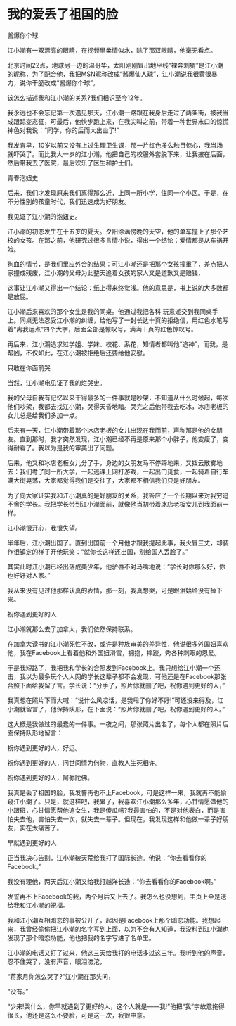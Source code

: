 # 我的爱丢了祖国的脸

酱爆你个球 

江小潮有一双漂亮的眼睛，在视频里柔情似水，除了那双眼睛，他毫无看点。 

北京时间22点，地球另一边的温哥华，太阳刚刚冒出地平线“裸奔刺猬”是江小潮的昵称，为了配合他，我把MSN昵称改成“酱爆仙人球”，江小潮说我很黄很暴力，说你干脆改成“酱爆你个球”。 

该怎么描述我和江小潮的关系?我们相识至今12年。 

我永远也不会忘记第一次遇见那天，江小潮一路跟在我身后走过了两条街，被我当成跟踪变态狂，可最后，他快步跑上来，在我尖叫之前，带着一种世界末口的惊慌神色对我说：“同学，你的后而大出血了!” 

我发育早，10岁以前又没有上过生理卫生课，那一片红色多么触目惊心，我当场就吓哭了。而比我大一岁的江小潮，他把自己的校服外套脱下来，让我披在后面，然后带我去了医院，最后欢乐了医生和护士们。 

青春泡妞史 

后来，我们才发现原来我们离得那么近，上同一所小学，住同一个小区。于是，在不分性别的孩童时代，我们迅速成为好朋友。 

我见证了江小潮的泡妞史。 

江小潮的初恋发生在十五岁的夏天。夕阳涂满傍晚的天空，他的单车撞上了那个艺校的女孩。在那之前，他研究过很多言情小说，得出一个结论：爱情都是从车祸开始。 

狗血的情节，是我们里应外合的结果：可江小潮还是把那个女孩撞重了，差点把人家撞成残废，江小潮的父母为此整天追着女孩的家人又是道歉又是赔钱， 

这事让江小潮又得出一个结论：纸上得来终觉浅。他的意思是，书上说的大多数都是放屁。 

江小潮后来喜欢的那个女生是我的同桌。他通过我把各科·玩意递交到我同桌手上。同桌无法忍受江小潮的纠缠，给他写了一封长达十页的拒绝信，用红色水笔写着“离我远点”四个大字，后面全部是惊叹号，满满十页的红色惊叹号。 

再后来，江小潮追求过学姐、学妹、校花、系花，知情者都叫他“追神”，而我，是帮凶，不仅如此，在江小潮被拒绝后还要给他安慰。 

只敢在你面前哭 

当然，江小潮电见证了我的烂哭史。 

我的父母自我有记忆以来干得最多的一件事就是吵架，不知道从什么时候起，每次他们吵架，我都去找江小潮，哭得天昏地暗。哭完之后他带我去吃冰，冰店老板的女儿总是给我们多加一点。 

后来有一天，江小潮带着那个冰店老板的女儿出现在我而前，声称那是他的女朋友。直到那时，我才突然发现，江小潮已经不再是原来那个小胖子，他变瘦了，变得耐看了。我以为是我的审美出了问题。 

后来，他又和冰店老板女儿分了手，身边的女朋友马不停蹄地来，又拨云散雾地去：我们考了同一所大学，一起逃课上网打游戏，一起出门觅食，一起骑着自行车满大街晃荡，大家都觉得我们是交往了，大家都不相信我们只是好朋友。 

为了向大家证实我和江小潮真的是好朋友的关系，我答应了一个长期以来对我穷追不舍的学长。我把学长带到江小潮面前，就像他当初带着冰店老板女儿到我面前一样。 

江小潮很开心，我很失望。 

半年后，江小潮出国了。直到出国前一个月他才跟我提起此事，我火冒三丈，却装作很镇定的样子开他玩笑：“就你长这样还出国，别给国人丢脸了。” 

其实此时江小潮已经出落成美少年，他驴唇不对马嘴地说：“学长对你那么好，你也好好对人家。” 

我从来没有见过他那样认真的表情，那一刻，我真想哭，可是眼泪始终没有掉下来。 

祝你遇到更好的人 

江小潮就那么去了加拿大，我们依然保持联系。 

在加拿大读书的江小潮死性不改，或许是种族审美的差异性，他说很多外国妞喜欢他，我在Facebook上看着他和外国妞滑雪，拥抱，摔跤，秀各种刺眼的恩爱。 

于是我短路了，我把我和学长的合照发到Facebook上。我只想给江小潮一个还击，我以为最多玩个人人网的学长这辈子都不会发现，可他还是在Facebook那张合照下面给我留了言。学长说：“分手了，照片你就删了吧，祝你遇到更好的人，” 

我真想在照片下而大喊：“说什么风凉话，是我甩了你好不好!”可还没来得及，江小潮就留言了，他保持队形，在下面说：“照片你就删了吧，祝你遇到更好的人。” 

这大概是我做过的最蠢的一件事。一夜之间，那张照片出名了，每个人都在照片后面保持队形地留言： 

祝你遇到更好的人，好运。 

祝你遇到更好的人，问世间情为何物，直教人生死相许。 

祝你遇到更好的人，阿弥陀佛。 

我真是丢了祖国的脸，我发誓再也不上Facebook，可是这样一来，我就再不能偷窥江小潮了。只是，就这样吧，我累了，我喜欢江小潮那么多年，心甘情愿做他的小跟班，心甘情愿帮他追女生，我是傻瓜吗?我最害怕的，不是对他表白，而是害怕失去他，害怕失去一次，就失去一辈子。但现在，我发现这样和他做一辈子好朋友，实在太痛苦了。 

早就遇到更好的人 

正当我决心告别，江小潮破天荒给我打了国际长途。他说：“你去看看你的Facebook。” 

我没有理他，两天后江小潮又给我打越洋长途：“你去看看你的Facebook啊。” 

发誓再不上Facebook的我，两个月后又上去了。我怎么也没想到，主页上全是送给我和江小潮的祝福。 

我和江小潮互相暗恋的事被公开了，起因是Facebook上那个暗恋功能。我想起来，我曾经偷偷把江小潮的名字写到上面，以为不会有人知道，我没料到江小潮也发现了那个暗恋功能，他也把我的名字写进了名单里。 

江小潮的电话又打了过来，他这三天给我打的电话多过这三年。我听到他的声音，忍不住哭了，没有声音，眼泪滂沱， 

“蒋家月你怎么哭了?”江小潮在那头问， 

“没有。” 

“少来!哭什么，你早就遇到了更好的人，这个人就是——我!”他把“我”字故意拖得很长，他还是这么不要脸，可是这一次，我很中意。